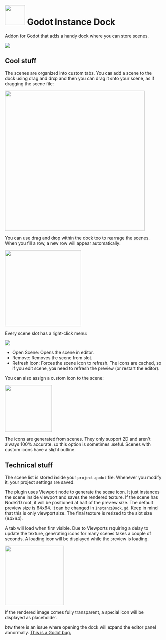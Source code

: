 # <img src="https://github.com/KoBeWi/Godot-Instance-Dock/blob/master/Media/Icon.png" width="64" height="64"> Godot Instance Dock
Addon for Godot that adds a handy dock where you can store scenes.

![](https://github.com/KoBeWi/Godot-Instance-Dock/blob/master/Media/Screenshot1.png)

## Cool stuff

The scenes are organized into custom tabs. You can add a scene to the dock using drag and drop and then you can drag it onto your scene, as if dragging the scene file:

<img src="https://github.com/KoBeWi/Godot-Instance-Dock/blob/master/Media/ReadmeDragAndDrop.gif" width="450">

You can use drag and drop within the dock too to rearrage the scenes. When you fill a row, a new row will appear automatically:

<img src="https://github.com/KoBeWi/Godot-Instance-Dock/blob/master/Media/ReadmeRow.gif" width="245">

Every scene slot has a right-click menu:

![](https://github.com/KoBeWi/Godot-Instance-Dock/blob/master/Media/ReadmeMenu.png)

- Open Scene: Opens the scene in editor.
- Remove: Removes the scene from slot.
- Refresh Icon: Forces the scene icon to refresh. The icons are cached, so if you edit scene, you need to refresh the preview (or restart the editor).

You can also assign a custom icon to the scene:

<img src="https://github.com/KoBeWi/Godot-Instance-Dock/blob/master/Media/ReadmeCustom.gif" width="150">

The icons are generated from scenes. They only support 2D and aren't always 100% accurate. so this option is sometimes useful. Scenes with custom icons have a slight outline.

## Technical stuff

The scene list is stored inside your `project.godot` file. Whenever you modify it, your project settings are saved.

The plugin uses Viewport node to generate the scene icon. It just instances the scene inside viewport and saves the rendered texture. If the scene has Node2D root, it will be positioned at half of the preview size.
The default preview size is 64x64. It can be changed in `InstanceDock.gd`. Keep in mind that this is only viewport size. The final texture is resized to the slot size (64x64).

A tab will load when first visible. Due to Viewports requiring a delay to update the texture, generating icons for many scenes takes a couple of seconds. A loading icon will be displayed while the preview is loading.

<img src="https://github.com/KoBeWi/Godot-Instance-Dock/blob/master/Media/ReadmeLoading.gif" width="190">

If the rendered image comes fully transparent, a special icon will be displayed as placeholder.

btw there is an issue where opening the dock will expand the editor panel abnormally. [This is a Godot bug.](https://github.com/godotengine/godot/issues/43749)
